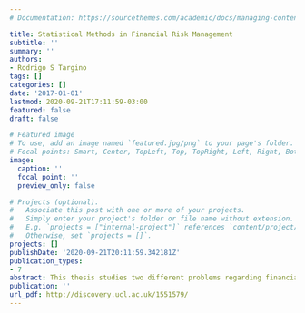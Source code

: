 ```yaml
---
# Documentation: https://sourcethemes.com/academic/docs/managing-content/

title: Statistical Methods in Financial Risk Management
subtitle: ''
summary: ''
authors:
- Rodrigo S Targino
tags: []
categories: []
date: '2017-01-01'
lastmod: 2020-09-21T17:11:59-03:00
featured: false
draft: false

# Featured image
# To use, add an image named `featured.jpg/png` to your page's folder.
# Focal points: Smart, Center, TopLeft, Top, TopRight, Left, Right, BottomLeft, Bottom, BottomRight.
image:
  caption: ''
  focal_point: ''
  preview_only: false

# Projects (optional).
#   Associate this post with one or more of your projects.
#   Simply enter your project's folder or file name without extension.
#   E.g. `projects = ["internal-project"]` references `content/project/deep-learning/index.md`.
#   Otherwise, set `projects = []`.
projects: []
publishDate: '2020-09-21T20:11:59.342181Z'
publication_types:
- 7
abstract: This thesis studies two different problems regarding financial companies' capital, which is a buffer used to cover unexpected losses. The first problem is related to understanding the capital, in a process called allocation and the second is connected to its management. For the capital allocation problem we follow the Euler principle and develop simulation-based algorithms to efficiently compute the contribution of individual names to the portfolio's overall capital. Although the algorithms proposed in this thesis are general enough to be applied to any portfolio, we focus on the allocation of operational risk and insurance capital. In both cases the algorithms proposed in this thesis are based on Sequential Monte Carlo (SMC) methods. In the context of operational risk we assume annual losses in the business lines are jointly modelled through a copula, and no parameter uncertainty is involved. In this case we are able to use the copula dependence structure to devise efficient algorithms. For the allocation of the one-year reserve risk and the one-year premium risk of insurance companies we develop a novel and fully Bayesian claims reserving model, and discuss how to perform allocations under parameter uncertainty. Further to understanding the company's capital we develop a class of financial instruments to facilitate the transference of operational risks, which would naturally lead to capital reductions. As the annual amount due to operational losses can be extremely large "full insurance coverage" is very expensive, preventing some companies from accessing the insurance market. To circumvent this problem we propose a class of insurance products that last for T years but the policyholder is only allowed to make claims for insurance coverage in k, less or equal to T, years. For some combinations of annual coverage and loss distribution we are able to derive the optimal usage strategy for these products in closed form and for general cases we present an approximation scheme based on density series expansion.
publication: ''
url_pdf: http://discovery.ucl.ac.uk/1551579/
---
```

